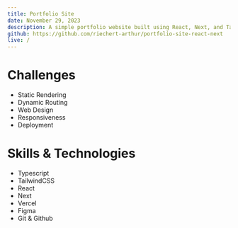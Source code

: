 ```yaml
---
title: Portfolio Site
date: November 29, 2023
description: A simple portfolio website built using React, Next, and TailwindCSS to showcase demos of projects and explain the skills and technologies behind them. 
github: https://github.com/riechert-arthur/portfolio-site-react-next
live: /
---
```


# Challenges
- Static Rendering
- Dynamic Routing
- Web Design
- Responsiveness
- Deployment
# Skills & Technologies
- Typescript
- TailwindCSS
- React
- Next
- Vercel
- Figma
- Git & Github